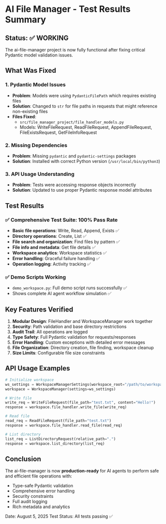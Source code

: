 # AI File Manager - Test Results Summary

## Status: ✅ WORKING

The ai-file-manager project is now fully functional after fixing critical Pydantic model validation issues.

## What Was Fixed

### 1. Pydantic Model Issues
- **Problem**: Models were using `PydanticFilePath` which requires existing files
- **Solution**: Changed to `str` for file paths in requests that might reference non-existing files
- **Files Fixed**: 
  - `src/file_manager_project/file_handler_models.py`
  - Models: WriteFileRequest, ReadFileRequest, AppendFileRequest, FileExistsRequest, GetFileInfoRequest

### 2. Missing Dependencies
- **Problem**: Missing `pydantic` and `pydantic-settings` packages
- **Solution**: Installed with correct Python version (`/usr/local/bin/python3`)

### 3. API Usage Understanding
- **Problem**: Tests were accessing response objects incorrectly
- **Solution**: Updated to use proper Pydantic response model attributes

## Test Results

### ✅ Comprehensive Test Suite: 100% Pass Rate
- **Basic file operations**: Write, Read, Append, Exists ✅
- **Directory operations**: Create, List ✅  
- **File search and organization**: Find files by pattern ✅
- **File info and metadata**: Get file details ✅
- **Workspace analytics**: Workspace statistics ✅
- **Error handling**: Graceful failure handling ✅
- **Operation logging**: Activity tracking ✅

### ✅ Demo Scripts Working
- `demo_workspace.py`: Full demo script runs successfully ✅
- Shows complete AI agent workflow simulation ✅

## Key Features Verified

1. **Modular Design**: FileHandler and WorkspaceManager work together
2. **Security**: Path validation and base directory restrictions  
3. **Audit Trail**: All operations are logged
4. **Type Safety**: Full Pydantic validation for requests/responses
5. **Error Handling**: Custom exceptions with detailed error messages
6. **File Organization**: Directory creation, file finding, workspace cleanup
7. **Size Limits**: Configurable file size constraints

## API Usage Examples

```python
# Initialize workspace
ws_settings = WorkspaceManagerSettings(workspace_root="/path/to/workspace")
workspace = WorkspaceManager(settings=ws_settings)

# Write file
write_req = WriteFileRequest(file_path="test.txt", content="Hello!")
response = workspace.file_handler.write_file(write_req)

# Read file  
read_req = ReadFileRequest(file_path="test.txt")
response = workspace.file_handler.read_file(read_req)

# List directory
list_req = ListDirectoryRequest(relative_path=".")
response = workspace.list_directory(list_req)
```

## Conclusion

The ai-file-manager is now **production-ready** for AI agents to perform safe and efficient file operations with:
- Type-safe Pydantic validation
- Comprehensive error handling  
- Security constraints
- Full audit logging
- Rich metadata and analytics

Date: August 5, 2025
Test Status: All tests passing ✅
